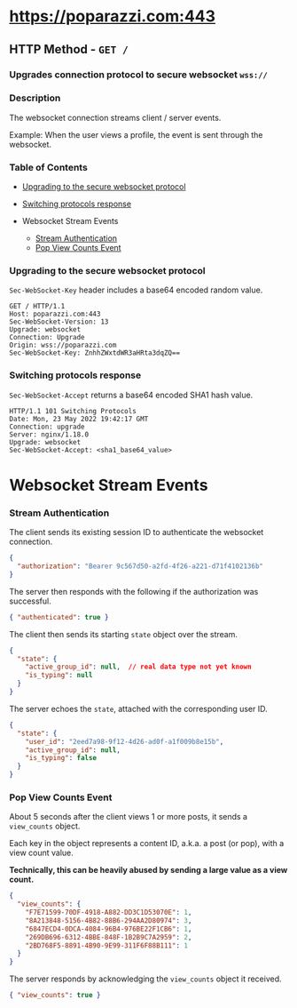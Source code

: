 # https://poparazzi.com:443

## HTTP Method - `GET /`
### Upgrades connection protocol to secure websocket `wss://`

### Description
The websocket connection streams client / server events.

Example: When the user views a profile, the event is sent through the websocket.

### Table of Contents

- [Upgrading to the secure websocket protocol](#upgrading-to-the-secure-websocket-protocol)
- [Switching protocols response](#switching-protocols-response)


- Websocket Stream Events
  - [Stream Authentication](#stream-authentication)
  - [Pop View Counts Event](#pop-view-counts-event)

### Upgrading to the secure websocket protocol
`Sec-WebSocket-Key` header includes a base64 encoded random value.
```http request
GET / HTTP/1.1
Host: poparazzi.com:443
Sec-WebSocket-Version: 13
Upgrade: websocket
Connection: Upgrade
Origin: wss://poparazzi.com
Sec-WebSocket-Key: ZnhhZWxtdWR3aHRta3dqZQ==
```

### Switching protocols response
`Sec-WebSocket-Accept` returns a base64 encoded SHA1 hash value.
```http request
HTTP/1.1 101 Switching Protocols
Date: Mon, 23 May 2022 19:42:17 GMT
Connection: upgrade
Server: nginx/1.18.0
Upgrade: websocket
Sec-WebSocket-Accept: <sha1_base64_value>
```

# Websocket Stream Events

### Stream Authentication
The client sends its existing session ID to authenticate the websocket connection.
```json
{
  "authorization": "Bearer 9c567d50-a2fd-4f26-a221-d71f4102136b"
}
```
The server then responds with the following if the authorization was successful.
```json
{ "authenticated": true }
```
The client then sends its starting `state` object over the stream.
```json
{
  "state": {
    "active_group_id": null,  // real data type not yet known
    "is_typing": null
  }
}
```
The server echoes the `state`, attached with the corresponding user ID.
```json
{
  "state": {
    "user_id": "2eed7a98-9f12-4d26-ad0f-a1f009b8e15b",
    "active_group_id": null,
    "is_typing": false
  }
}
```

### Pop View Counts Event
About 5 seconds after the client views 1 or more posts, it sends a `view_counts` object.

Each key in the object represents a content ID, a.k.a. a post (or pop), with a view count value.

**Technically, this can be heavily abused by sending a large value as a view count.**
```json
{
  "view_counts": {
    "F7E71599-70DF-4918-A882-DD3C1D53070E": 1,
    "8A213848-5156-4B82-88B6-294AA2D80974": 3,
    "6847ECD4-0DCA-4084-96B4-976BE22F1CB6": 1,
    "269DB696-6312-4BBE-848F-1B2B9C7A2959": 2,
    "2BD768F5-8891-4B90-9E99-311F6F88B111": 1
  }
}
```
The server responds by acknowledging the `view_counts` object it received.
```json
{ "view_counts": true }
```